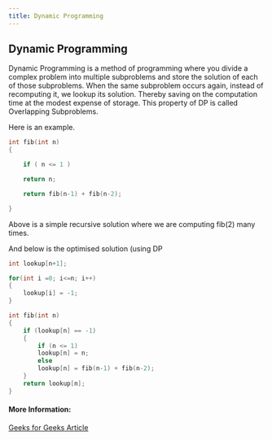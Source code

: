 ```yaml
---
title: Dynamic Programming
---
```

## Dynamic Programming

Dynamic Programming is a method of programming where you divide a complex problem into multiple subproblems and store the solution of each of those subproblems. When the same subproblem occurs again, instead of recomputing it, we lookup its solution. Thereby saving on the computation time at the modest expense of storage. This  property of DP is called Overlapping Subproblems.

Here is an example.

```c++
int fib(int n)
{

    if ( n <= 1 )

    return n;

    return fib(n-1) + fib(n-2);

}
```

Above is a simple recursive solution where we are computing fib(2) many times.

And below is the optimised solution (using DP


```c++
int lookup[n+1];

for(int i =0; i<=n; i++)
{    
    lookup[i] = -1;
}

int fib(int n)
{
    if (lookup[n] == -1)
    {
        if (n <= 1)
        lookup[n] = n;
        else
        lookup[n] = fib(n-1) + fib(n-2);
    }
    return lookup[n];
}
```

#### More Information:
<a href='http://www.geeksforgeeks.org/dynamic-programming-set-1/' target='_blank' rel='nofollow'>Geeks for Geeks Article</a>
